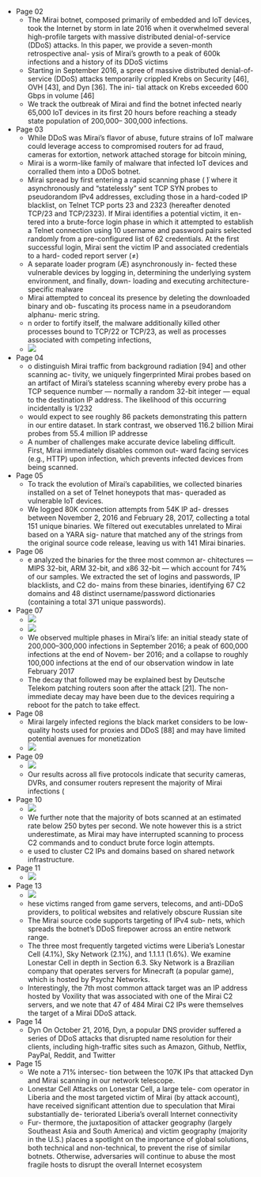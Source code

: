 - Page 02
    - The Mirai botnet, composed primarily of embedded and IoT devices, took the Internet by storm in late 2016 when it overwhelmed several high-profile targets with massive distributed denial-of-service (DDoS) attacks. In this paper, we provide a seven-month retrospective anal- ysis of Mirai’s growth to a peak of 600k infections and a history of its DDoS victims
    - Starting in September 2016, a spree of massive distributed denial-of-service (DDoS) attacks temporarily crippled Krebs on Security [46], OVH [43], and Dyn [36]. The ini- tial attack on Krebs exceeded 600 Gbps in volume [46] 
    - We track the outbreak of Mirai and find the botnet infected nearly 65,000 IoT devices in its first 20 hours before reaching a steady state population of 200,000– 300,000 infections.
- Page 03
    - While DDoS was Mirai’s flavor of abuse, future strains of IoT malware could leverage access to compromised routers for ad fraud, cameras for extortion, network attached storage for bitcoin mining,
    - Mirai is a worm-like family of malware that infected IoT devices and corralled them into a DDoS botnet.
    - Mirai spread by first entering a rapid scanning phase ( ̈) where it asynchronously and “statelessly” sent TCP SYN probes to pseudorandom IPv4 addresses, excluding those in a hard-coded IP blacklist, on Telnet TCP ports 23 and 2323 (hereafter denoted TCP/23 and TCP/2323). If Mirai identifies a potential victim, it en- tered into a brute-force login phase in which it attempted to establish a Telnet connection using 10 username and password pairs selected randomly from a pre-configured list of 62 credentials. At the first successful login, Mirai sent the victim IP and associated credentials to a hard- coded report server (≠)
    - A separate loader program (Æ) asynchronously in- fected these vulnerable devices by logging in, determining the underlying system environment, and finally, down- loading and executing architecture-specific malware 
    - Mirai attempted to conceal its presence by deleting the downloaded binary and ob- fuscating its process name in a pseudorandom alphanu- meric string. 
    - n order to fortify itself, the malware additionally killed other processes bound to TCP/22 or TCP/23, as well as processes associated with competing infections, 
    - ![](local:///home/mali/remnote/remnote-614c8a3b6997e6001643dfce/files/EkhH1kkHo6j55g_m0YzdXlUvRfK4cui73PQcF7KVebsatxUmLe9BYXqyF_GuIVbCMe9zwR9LcD6UoSZupcEgCzqtiJV1qEYpNM9Mu-JKvoMJpVkhYX7wgdaXsB9HAb1G.png)
- Page 04
    - o distinguish Mirai traffic from background radiation [94] and other scanning ac- tivity, we uniquely fingerprinted Mirai probes based on an artifact of Mirai’s stateless scanning whereby every probe has a TCP sequence number — normally a random 32-bit integer — equal to the destination IP address. The likelihood of this occurring incidentally is 1/232
    - would expect to see roughly 86 packets demonstrating this pattern in our entire dataset. In stark contrast, we observed 116.2 billion Mirai probes from 55.4 million IP addresse
    -  A number of challenges make accurate device labeling difficult. First, Mirai immediately disables common out- ward facing services (e.g., HTTP) upon infection, which prevents infected devices from being scanned.
- Page 05
    - To track the evolution of Mirai’s capabilities, we collected binaries installed on a set of Telnet honeypots that mas- queraded as vulnerable IoT devices.
    - We logged 80K connection attempts from 54K IP ad- dresses between November 2, 2016 and February 28, 2017, collecting a total 151 unique binaries. We filtered out executables unrelated to Mirai based on a YARA sig- nature that matched any of the strings from the original source code release, leaving us with 141 Mirai binaries.
- Page 06
    - e analyzed the binaries for the three most common ar- chitectures — MIPS 32-bit, ARM 32-bit, and x86 32-bit — which account for 74% of our samples. We extracted the set of logins and passwords, IP blacklists, and C2 do- mains from these binaries, identifying 67 C2 domains and 48 distinct username/password dictionaries (containing a total 371 unique passwords).
- Page 07
    - ![](local:///home/mali/remnote/remnote-614c8a3b6997e6001643dfce/files/Ef_s_W1z4cOGy0E6a2-UR9Kl1zpF9Z_SnH8OyiaYfdrffYuY8CMy5LL_HIAsXlH2krSfiIHAAzacTmqMq4USloMZ19dT1lk2EoAFwqwFiuFTkDN8OhS9sEYq3PVvt2wX.png) 
    - ![](local:///home/mali/remnote/remnote-614c8a3b6997e6001643dfce/files/qlP_m-ICbjThGaKMeq__K9q44eFeiWdZZm6BMbqoNUT39WD_17tb92nvRHWY3g3eNoIio7Bm-Bz1riu7AOrKRGqdggSI22SaTqnBO56mhvF7_dTISKAamlIP0VwcQI1a.png) 
    - We observed multiple phases in Mirai’s life: an initial steady state of 200,000–300,000 infections in September 2016; a peak of 600,000 infections at the end of Novem- ber 2016; and a collapse to roughly 100,000 infections at the end of our observation window in late February 2017
    - The decay that followed may be explained best by Deutsche Telekom patching routers soon after the attack [21]. The non-immediate decay may have been due to the devices requiring a reboot for the patch to take effect.
- Page 08
    - Mirai largely infected regions the black market considers to be low-quality hosts used for proxies and DDoS [88] and may have limited potential avenues for monetization
    - ![](local:///home/mali/remnote/remnote-614c8a3b6997e6001643dfce/files/-1WQcinVLe1hj0fU_Vz7M5K3qHy5QxfoplAEJUTKnOjKxuq68IGxlZAEecJPRXOdZA0CjZ629yzXcFe0AwoSRnAGc3DGeIzworuLh_GqmvcJDOQy6oL-oPAhdkX_Uo9U.png) 
- Page 09
    - ![](local:///home/mali/remnote/remnote-614c8a3b6997e6001643dfce/files/5) 
    - Our results across all five protocols indicate that security cameras, DVRs, and consumer routers represent the majority of Mirai infections (
- Page 10
    - ![](local:///home/mali/remnote/remnote-614c8a3b6997e6001643dfce/files/h_weEA9cMlyd735fWbW1eZpQ0GjqBreBHC4ApcuUqfkpdZmSqlnXbpU60qWS_n5ZJuqnJRRbkDh1MY8Pqnw0kJ8xn-U1wGuQN_ARObQncXAypHtetNhuDEKtwBCuFERd.png) 
    - We further note that the majority of bots scanned at an estimated rate below 250 bytes per second. We note however this is a strict underestimate, as Mirai may have interrupted scanning to process C2 commands and to conduct brute force login attempts. 
    - e used to cluster C2 IPs and domains based on shared network infrastructure. 
- Page 11
    - ![](local:///home/mali/remnote/remnote-614c8a3b6997e6001643dfce/files/hb7JvhpmjPgOpXshmedgiizTHi65begn6oeMrwwuOwsEWhcjJebtRXphcFnhmXc0pTIBuUHfWKDsz4_ajYEL32XlYttp24wYZEpw_om_3QxhVak5yAsalaPfwc4XPBeB.png)
- Page 13
    - ![](local:///home/mali/remnote/remnote-614c8a3b6997e6001643dfce/files/gT-K1dj36UfLH8GLAWkDc_UhTRSTRDlTSd9A6TiS5pKjbpd0YehyRKgj5eN-4gvmnLZC_pBF5rEvf22N3mzkMcRx5P1-WOJ4p0SBkcSrxayj_2kensqgW1Zfw7fkR0D0.png) 
    - hese victims ranged from game servers, telecoms, and anti-DDoS providers, to political websites and relatively obscure Russian site
    - The Mirai source code supports targeting of IPv4 sub- nets, which spreads the botnet’s DDoS firepower across an entire network range.
    - The three most frequently targeted victims were Liberia’s Lonestar Cell (4.1%), Sky Network (2.1%), and 1.1.1.1 (1.6%). We examine Lonestar Cell in depth in Section 6.3. Sky Network is a Brazilian company that operates servers for Minecraft (a popular game), which is hosted by Psychz Networks. 
    - Interestingly, the 7th most common attack target was an IP address hosted by Voxility that was associated with one of the Mirai C2 servers, and we note that 47 of 484 Mirai C2 IPs were themselves the target of a Mirai DDoS attack.
- Page 14
    - Dyn On October 21, 2016, Dyn, a popular DNS provider suffered a series of DDoS attacks that disrupted name resolution for their clients, including high-traffic sites such as Amazon, Github, Netflix, PayPal, Reddit, and Twitter 
- Page 15
    - We note a 71% intersec- tion between the 107K IPs that attacked Dyn and Mirai scanning in our network telescope. 
    - Lonestar Cell Attacks on Lonestar Cell, a large tele- com operator in Liberia and the most targeted victim of Mirai (by attack account), have received significant attention due to speculation that Mirai substantially de- teriorated Liberia’s overall Internet connectivity
    - Fur- thermore, the juxtaposition of attacker geography (largely Southeast Asia and South America) and victim geography (majority in the U.S.) places a spotlight on the importance of global solutions, both technical and non-technical, to prevent the rise of similar botnets. Otherwise, adversaries will continue to abuse the most fragile hosts to disrupt the overall Internet ecosystem
